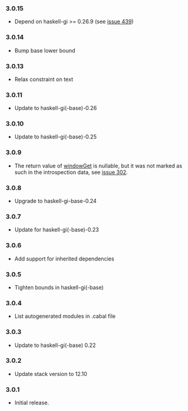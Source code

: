 ### 3.0.15

+ Depend on haskell-gi >= 0.26.9 (see [issue 439](https://github.com/haskell-gi/haskell-gi/issues/439))

### 3.0.14

+ Bump base lower bound

### 3.0.13

+ Relax constraint on text

### 3.0.11

+ Update to haskell-gi(-base)-0.26

### 3.0.10

+ Update to haskell-gi(-base)-0.25

### 3.0.9

+ The return value of [windowGet](https://hackage.haskell.org/package/gi-wnck-3.0.9/docs/GI-Wnck-Objects-Window.html#g:method:get) is nullable, but it was not marked as such in the introspection data, see [issue 302](https://github.com/haskell-gi/haskell-gi/issues/302).

### 3.0.8

+ Upgrade to haskell-gi-base-0.24

### 3.0.7

+ Update for haskell-gi(-base)-0.23

### 3.0.6

+ Add support for inherited dependencies

### 3.0.5

+ Tighten bounds in haskell-gi(-base)

### 3.0.4

+ List autogenerated modules in .cabal file

### 3.0.3

+ Update to haskell-gi(-base) 0.22

### 3.0.2

+ Update stack version to 12.10

### 3.0.1

+ Initial release.

